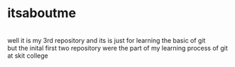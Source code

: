# itsaboutme
<br>
well it is my 3rd repository and its is just for learning the basic of git
<br>
but the inital first two repository were the part of my learning process of git at  skit college
